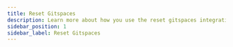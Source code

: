 ```yaml
---
title: Reset Gitspaces
description: Learn more about how you use the reset gitspaces integration to connect Harness to your privately-owned, on-prem assets. 
sidebar_position: 1
sidebar_label: Reset Gitspaces
---
```


## 